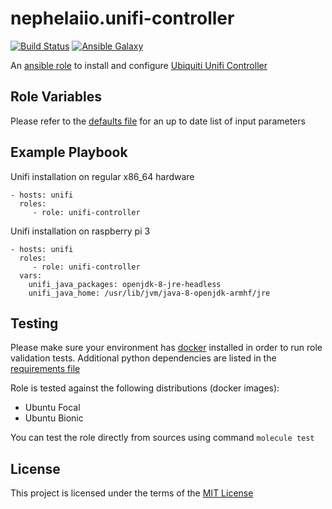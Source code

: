 # nephelaiio.unifi-controller

[![Build Status](https://github.com/nephelaiio/ansible-role-unifi-controller/workflows/CI/badge.svg)](https://github.com/nephelaiio/ansible-role-unifi-controller/actions)
[![Ansible Galaxy](http://img.shields.io/badge/ansible--galaxy-nephelaiio.unifi_controller-blue.svg)](https://galaxy.ansible.com/nephelaiio/unifi_controller/)

An [ansible role](https://galaxy.ansible.com/nephelaiio/unifi-controller) to install and configure [Ubiquiti Unifi Controller](https://www.ubnt.com/enterprise/software/)

## Role Variables

Please refer to the [defaults file](/defaults/main.yml) for an up to date list of input parameters

## Example Playbook

Unifi installation on regular x86_64 hardware

```
- hosts: unifi
  roles:
     - role: unifi-controller
```

Unifi installation on raspberry pi 3
```
- hosts: unifi
  roles:
     - role: unifi-controller
  vars:
    unifi_java_packages: openjdk-8-jre-headless
    unifi_java_home: /usr/lib/jvm/java-8-openjdk-armhf/jre
```

## Testing

Please make sure your environment has [docker](https://www.docker.com) installed in order to run role validation tests. Additional python dependencies are listed in the [requirements file](https://github.com/nephelaiio/ansible-role-requirements/blob/master/requirements.txt)

Role is tested against the following distributions (docker images):
  * Ubuntu Focal
  * Ubuntu Bionic

You can test the role directly from sources using command ` molecule test `

## License

This project is licensed under the terms of the [MIT License](/LICENSE)

